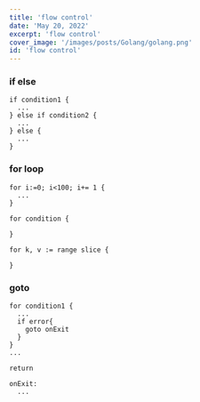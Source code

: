 ```yaml
---
title: 'flow control'
date: 'May 20, 2022'
excerpt: 'flow control'
cover_image: '/images/posts/Golang/golang.png'
id: 'flow control'
---
```



### if else 

```
if condition1 {
  ...
} else if condition2 {
  ...
} else {
  ...
}
```

### for loop 

```
for i:=0; i<100; i+= 1 {
  ...
}

for condition {

}

for k, v := range slice {

}
```


### goto 

```
for condition1 {
  ...
  if error{
    goto onExit 
  }
}
...

return 

onExit:
  ...

```

